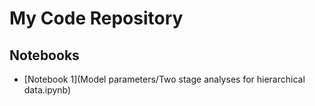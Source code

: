 # My Code Repository

## Notebooks
- [Notebook 1](Model parameters/Two stage analyses for hierarchical data.ipynb)


